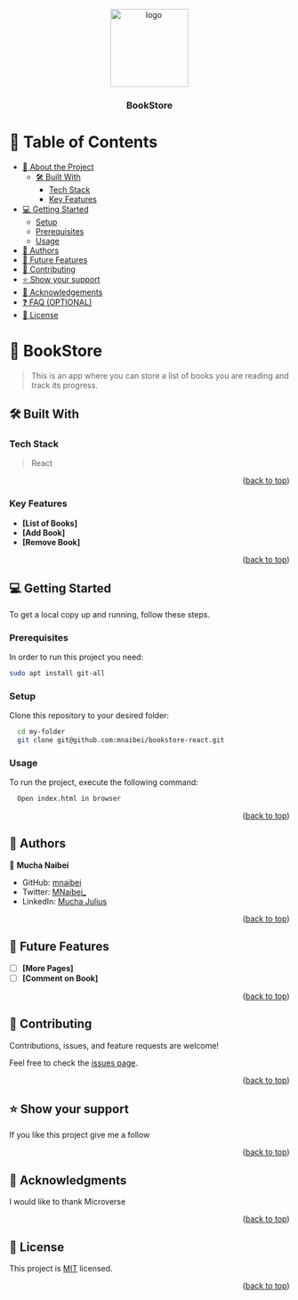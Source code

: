 <a name="readme-top"></a>

<div align="center">

  <img src="https://avatars.githubusercontent.com/u/69506217?v=4" alt="logo" width="140"  height="auto" />
  <br/>

  <h3><b>BookStore</b></h3>

</div>

<!-- TABLE OF CONTENTS -->

# 📗 Table of Contents

- [📖 About the Project](#about-project)
  - [🛠 Built With](#built-with)
    - [Tech Stack](#tech-stack)
    - [Key Features](#key-features)
- [💻 Getting Started](#getting-started)
  - [Setup](#setup)
  - [Prerequisites](#prerequisites)
  - [Usage](#usage)
- [👥 Authors](#authors)
- [🔭 Future Features](#future-features)
- [🤝 Contributing](#contributing)
- [⭐️ Show your support](#support)
- [🙏 Acknowledgements](#acknowledgements)
- [❓ FAQ (OPTIONAL)](#faq)
- [📝 License](#license)

<!-- PROJECT DESCRIPTION -->

# 📖 BookStore <a name="about-project"></a>

> This is an app where you can store a list of books you are reading and track its progress.

## 🛠 Built With <a name="built-with"></a>

### Tech Stack <a name="tech-stack"></a>

> React
<p align="right">(<a href="#readme-top">back to top</a>)</p>

<!-- > 

<p align="right">(<a href="#readme-top">back to top</a>)</p> -->

### Key Features <a name="key-features"></a>

- **[List of Books]**
- **[Add Book]**
- **[Remove Book]**

<p align="right">(<a href="#readme-top">back to top</a>)</p>

<!-- GETTING STARTED -->

## 💻 Getting Started <a name="getting-started"></a>


To get a local copy up and running, follow these steps.

### Prerequisites

In order to run this project you need: 

```sh
sudo apt install git-all
```

### Setup

Clone this repository to your desired folder:

```sh
  cd my-folder
  git clone git@github.com:mnaibei/bookstore-react.git
```

### Usage

To run the project, execute the following command:

```sh
  Open index.html in browser
```

<p align="right">(<a href="#readme-top">back to top</a>)</p>

<!-- AUTHORS -->

## 👥 Authors <a name="authors"></a>

👤 **Mucha Naibei**

- GitHub: [mnaibei](https://github.com/mnaibei)
- Twitter: [MNaibei_](https://twitter.com/mnaibei_)
- LinkedIn: [Mucha Julius](https://linkedin.com/in/mucha-julius)


<p align="right">(<a href="#readme-top">back to top</a>)</p>

<!-- FUTURE FEATURES -->

## 🔭 Future Features <a name="future-features"></a>

- [ ] **[More Pages]**
- [ ] **[Comment on Book]**

<p align="right">(<a href="#readme-top">back to top</a>)</p>


<!-- CONTRIBUTING -->

## 🤝 Contributing <a name="contributing"></a>

Contributions, issues, and feature requests are welcome!

Feel free to check the [issues page](../../issues/).

<p align="right">(<a href="#readme-top">back to top</a>)</p>

<!-- SUPPORT -->

## ⭐️ Show your support <a name="support"></a>

If you like this project give me a follow

<p align="right">(<a href="#readme-top">back to top</a>)</p>

<!-- ACKNOWLEDGEMENTS -->

## 🙏 Acknowledgments <a name="acknowledgements"></a>

I would like to thank Microverse

<p align="right">(<a href="#readme-top">back to top</a>)</p>

<!-- LICENSE -->

## 📝 License <a name="license"></a>

This project is [MIT](./LICENSE) licensed.

<p align="right">(<a href="#readme-top">back to top</a>)</p>
